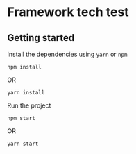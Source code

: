 # Framework tech test

## Getting started

Install the dependencies using `yarn` or `npm`

```
npm install
```
OR
```
yarn install
```

Run the project
```
npm start
```
OR 
```
yarn start
```
